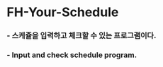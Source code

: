 # FH-Your-Schedule

### - 스케쥴을 입력하고 체크할 수 있는 프로그램이다.

### - Input and check schedule program.

<br/>

